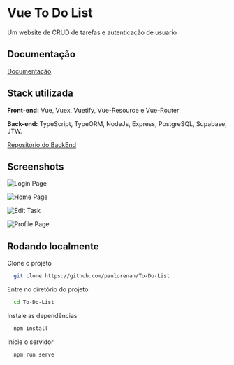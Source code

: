 
# Vue To Do List

Um website de CRUD de tarefas e autenticação de usuario

## Documentação

[Documentação](https://link-da-documentação)


## Stack utilizada

**Front-end:** Vue, Vuex, Vuetify, Vue-Resource e Vue-Router

**Back-end:** TypeScript, TypeORM, NodeJs, Express, PostgreSQL, Supabase, JTW.

[Repositorio do BackEnd](https://github.com/paulorenan/Back_ToDo)



## Screenshots

![Login Page](https://uploaddeimagens.com.br/images/003/763/021/original/Captura_de_tela_de_2022-03-09_22-45-30.png?1646876906)

![Home Page](https://uploaddeimagens.com.br/images/003/763/024/original/Captura_de_tela_de_2022-03-09_22-46-03.png?1646876959)

![Edit Task](https://uploaddeimagens.com.br/images/003/763/029/original/Captura_de_tela_de_2022-03-09_22-46-08.png?1646876996)

![Profile Page](https://uploaddeimagens.com.br/images/003/763/030/original/Captura_de_tela_de_2022-03-09_22-46-15.png?1646877029)
## Rodando localmente

Clone o projeto

```bash
  git clone https://github.com/paulorenan/To-Do-List
```

Entre no diretório do projeto

```bash
  cd To-Do-List
```

Instale as dependências

```bash
  npm install
```

Inicie o servidor

```bash
  npm run serve
```

